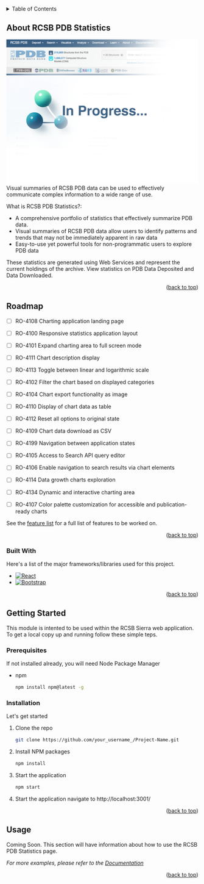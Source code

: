 <a name="readme-top"></a>

<!-- TABLE OF CONTENTS -->
<details>
  <summary>Table of Contents</summary>
  <ol>
    <li>
      <a href="#about-rcsb-pdb-statistics">About RCSB PDB Statistics</a>
      <ul>
        <li><a href="#built-with">Built With</a></li>
      </ul>
    </li>
    <li><a href="#roadmap">Roadmap</a></li>
    <li>
      <a href="#getting-started">Getting Started</a>
      <ul>
        <li><a href="#prerequisites">Prerequisites</a></li>
        <li><a href="#installation">Installation</a></li>
      </ul>
    </li>
    <li><a href="#usage">Usage</a></li>
  </ol>
</details>



<!-- ABOUT RCSB PDB Statistics -->
## About RCSB PDB Statistics

[![Product Name Screen Shot][rcsb-stats-screenshot]](https://www.rcsb.org/stats/)
Visual summaries of RCSB PDB data can be used to effectively communicate complex information to a wide range of use.

What is RCSB PDB Statistics?:
* A comprehensive portfolio of statistics that effectively summarize PDB data.
* Visual summaries of RCSB PDB data allow users to identify patterns and trends that may not be immediately apparent in raw data
* Easy-to-use yet powerful tools for non-programmatic users to explore PDB data

These statistics are generated using Web Services and represent the current holdings of the archive.  View statistics on PDB Data Deposited and Data Downloaded.


<p align="right">(<a href="#readme-top">back to top</a>)</p>

<!-- ROADMAP -->
## Roadmap

- [ ] RO-4108 Charting application landing page
- [ ] RO-4100 Responsive statistics application layout
- [ ] RO-4101 Expand charting area to full screen mode
- [ ] RO-4111 Chart description display
- [ ] RO-4113 Toggle between linear and logarithmic scale
- [ ] RO-4102 Filter the chart based on displayed categories
- [ ] RO-4104 Chart export functionality as image
- [ ] RO-4110 Display of chart data as table
- [ ] RO-4112 Reset all options to original state
- [ ] RO-4109 Chart data download as CSV
- [ ] RO-4199 Navigation between application states
- [ ] RO-4105 Access to Search API query editor
- [ ] RO-4106 Enable navigation to search results via chart elements
- [ ] RO-4114 Data growth charts exploration
- [ ] RO-4134 Dynamic and interactive charting area
- [ ] RO-4107 Color palette customization for accessible and publication-ready charts


See the [feature list](https://rcsbpdb.atlassian.net/browse/RO-3713) for a full list of features to be worked on.

<p align="right">(<a href="#readme-top">back to top</a>)</p>


### Built With

Here's a list of the major frameworks/libraries used for this project.

* [![React][React.js]][React-url]
* [![Bootstrap][Bootstrap.com]][Bootstrap-url]

<p align="right">(<a href="#readme-top">back to top</a>)</p>



<!-- GETTING STARTED -->
## Getting Started

This module is intented to be used within the RCSB Sierra web application.  To get a local copy up and running follow these simple teps.

### Prerequisites

If not installed already, you will need Node Package Manager
* npm
  ```sh
  npm install npm@latest -g
  ```

### Installation

Let's get started

1. Clone the repo
   ```sh
   git clone https://github.com/your_username_/Project-Name.git
   ```
2. Install NPM packages
   ```sh
   npm install
   ```

3. Start the application
   ```sh
   npm start
   ```
3. Start the application
   navigate to http://localhost:3001/

<p align="right">(<a href="#readme-top">back to top</a>)</p>


<!-- USAGE EXAMPLES -->
## Usage

Coming Soon.  This section will have information about how to use the RCSB PDB Statistics page.

_For more examples, please refer to the [Documentation](https://example.com)_

<p align="right">(<a href="#readme-top">back to top</a>)</p>




<!-- LINKS & IMAGES -->
[rcsb-stats-screenshot]: src/assets/images/home_graphic_placeholder.png
[React.js]: https://img.shields.io/badge/React-20232A?style=for-the-badge&logo=react&logoColor=61DAFB
[React-url]: https://reactjs.org/
[Bootstrap.com]: https://img.shields.io/badge/Bootstrap-563D7C?style=for-the-badge&logo=bootstrap&logoColor=white
[Bootstrap-url]: https://getbootstrap.com